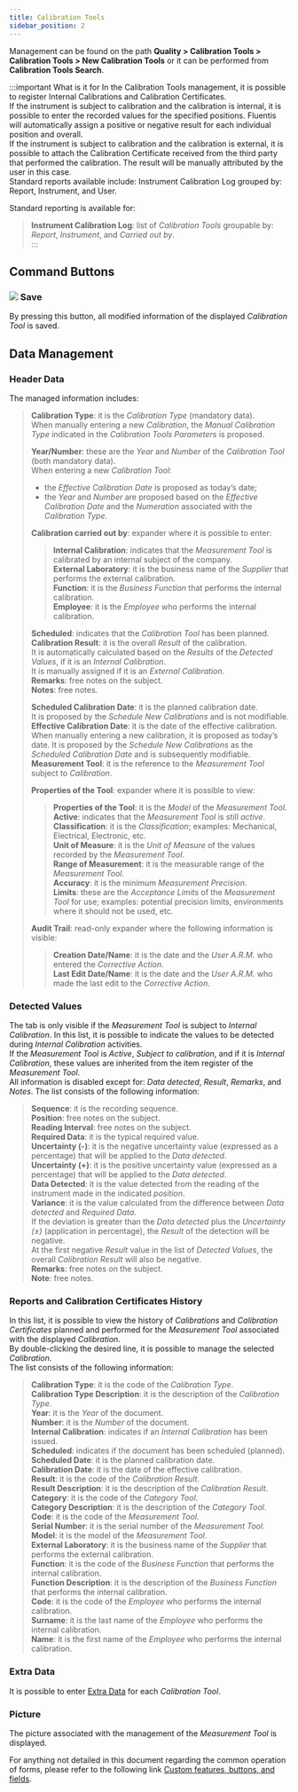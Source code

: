 ```yaml
---
title: Calibration Tools
sidebar_position: 2
---
```


Management can be found on the path **Quality > Calibration Tools > Calibration Tools > New Calibration Tools** or it can be performed from **Calibration Tools Search**.


:::important What is it for
In the Calibration Tools management, it is possible to register Internal Calibrations and Calibration Certificates.   
If the instrument is subject to calibration and the calibration is internal, it is possible to enter the recorded values for the specified positions. Fluentis will automatically assign a positive or negative result for each individual position and overall.   
If the instrument is subject to calibration and the calibration is external, it is possible to attach the Calibration Certificate received from the third party that performed the calibration. The result will be manually attributed by the user in this case.   
Standard reports available include: Instrument Calibration Log grouped by: Report, Instrument, and User.   

Standard reporting is available for:   
> **Instrument Calibration Log**: list of *Calibration Tools* groupable by: *Report*, *Instrument*, and *Carried out by*.   
:::


## Command Buttons


### ![](/img/neutral/common/save.png) Save

By pressing this button, all modified information of the displayed *Calibration Tool* is saved.


## Data Management


### Header Data

The managed information includes:   
> **Calibration Type**: it is the *Calibration Type* (mandatory data).   
> When manually entering a new *Calibration*, the *Manual Calibration Type* indicated in the *Calibration Tools Parameters* is proposed.   
>
> **Year/Number**: these are the *Year* and *Number* of the *Calibration Tool* (both mandatory data).   
> When entering a new *Calibration Tool*:   
> - the *Effective Calibration Date* is proposed as today’s date;   
> - the *Year* and *Number* are proposed based on the *Effective Calibration Date* and the *Numeration* associated with the *Calibration Type*.   
>
> **Calibration carried out by**: expander where it is possible to enter:   
>
>> **Internal Calibration**: indicates that the *Measurement Tool* is calibrated by an internal subject of the company.   
>> **External Laboratory**: it is the business name of the *Supplier* that performs the external calibration.   
>> **Function**: it is the *Business Function* that performs the internal calibration.   
>> **Employee**: it is the *Employee* who performs the internal calibration.   
>
> **Scheduled**: indicates that the *Calibration Tool* has been planned.   
> **Calibration Result**: it is the overall *Result* of the calibration.   
> It is automatically calculated based on the *Results* of the *Detected Values*, if it is an *Internal Calibration*.   
> It is manually assigned if it is an *External Calibration*.   
> **Remarks**: free notes on the subject.   
> **Notes**: free notes.   
>
> **Scheduled Calibration Date**: it is the planned calibration date.   
> It is proposed by the *Schedule New Calibrations* and is not modifiable.   
> **Effective Calibration Date**: it is the date of the effective calibration.   
> When manually entering a new calibration, it is proposed as today’s date. 
It is proposed by the *Schedule New Calibrations* as the *Scheduled Calibration Date* and is subsequently modifiable.   
> **Measurement Tool**: it is the reference to the *Measurement Tool* subject to *Calibration*.   
>
> **Properties of the Tool**: expander where it is possible to view:   
>
>> **Properties of the Tool**: it is the *Model* of the *Measurement Tool*.   
>> **Active**: indicates that the *Measurement Tool* is still *active*.   
>> **Classification**: it is the *Classification*; examples: Mechanical, Electrical, Electronic, etc.   
>> **Unit of Measure**: it is the *Unit of Measure* of the values recorded by the *Measurement Tool*.   
>> **Range of Measurement**: it is the measurable range of the *Measurement Tool*.   
>> **Accuracy**: it is the minimum *Measurement Precision*.   
>> **Limits**: these are the *Acceptance Limits* of the *Measurement Tool* for use; examples: potential precision limits, environments where it should not be used, etc.   
>
> **Audit Trail**: read-only expander where the following information is visible:   
>
>> **Creation Date/Name**: it is the date and the *User A.R.M.* who entered the *Corrective Action*.   
>> **Last Edit Date/Name**: it is the date and the *User A.R.M.* who made the last edit to the *Corrective Action*.   


### Detected Values
The tab is only visible if the *Measurement Tool* is subject to *Internal Calibration*.
In this list, it is possible to indicate the values to be detected during *Internal Calibration* activities.   
If the *Measurement Tool* is *Active*, *Subject to calibration*, and if it is *Internal Calibration*, these values are inherited from the item register of the *Measurement Tool*.   
All information is disabled except for: *Data detected*, *Result*, *Remarks*, and *Notes*.
The list consists of the following information:   
> **Sequence**: it is the recording sequence.   
> **Position**: free notes on the subject.   
> **Reading Interval**: free notes on the subject.   
> **Required Data**: it is the typical required value.   
> **Uncertainty (-)**: it is the negative uncertainty value (expressed as a percentage) that will be applied to the *Data detected*.   
> **Uncertainty (+)**: it is the positive uncertainty value (expressed as a percentage) that will be applied to the *Data detected*.   
> **Data Detected**: it is the value detected from the reading of the instrument made in the indicated *position*.   
> **Variance**: it is the value calculated from the difference between *Data detected* and *Required Data*.   
If the deviation is greater than the *Data detected* plus the *Uncertainty (±)* (application in percentage), the *Result* of the detection will be negative.   
At the first negative *Result* value in the list of *Detected Values*, the overall *Calibration Result* will also be negative.   
> **Remarks**: free notes on the subject.   
> **Note**: free notes.   


### Reports and Calibration Certificates History
In this list, it is possible to view the history of *Calibrations* and *Calibration Certificates* planned and performed for the *Measurement Tool* associated with the displayed *Calibration*.   
By double-clicking the desired line, it is possible to manage the selected *Calibration*.   
The list consists of the following information:   
> **Calibration Type**: it is the code of the *Calibration Type*.   
> **Calibration Type Description**: it is the description of the *Calibration Type*.   
> **Year**: it is the *Year* of the document.   
> **Number**: it is the *Number* of the document.   
> **Internal Calibration**: indicates if an *Internal Calibration* has been issued.   
> **Scheduled**: indicates if the document has been scheduled (planned).   
> **Scheduled Date**: it is the planned calibration date.   
> **Calibration Date**: it is the date of the effective calibration.   
> **Result**: it is the code of the *Calibration Result*.   
> **Result Description**: it is the description of the *Calibration Result*.   
> **Category**: it is the code of the *Category Tool*.   
> **Category Description**: it is the description of the *Category Tool*.   
> **Code**: it is the code of the *Measurement Tool*.   
> **Serial Number**: it is the serial number of the *Measurement Tool*.   
> **Model**: it is the model of the *Measurement Tool*.   
> **External Laboratory**: it is the business name of the *Supplier* that performs the external calibration.   
> **Function**: it is the code of the *Business Function* that performs the internal calibration.   
> **Function Description**: it is the description of the *Business Function* that performs the internal calibration.   
> **Code**: it is the code of the *Employee* who performs the internal calibration.   
> **Surname**: it is the last name of the *Employee* who performs the internal calibration.   
> **Name**: it is the first name of the *Employee* who performs the internal calibration.   


### Extra Data
It is possible to enter [Extra Data](/docs/configurations/utility/extra-data/extradata/new-extradata-simple) for each *Calibration Tool*.   


### Picture
The picture associated with the management of the *Measurement Tool* is displayed.   


For anything not detailed in this document regarding the common operation of forms, please refer to the following link [Custom features, buttons, and fields](/docs/guide/common).